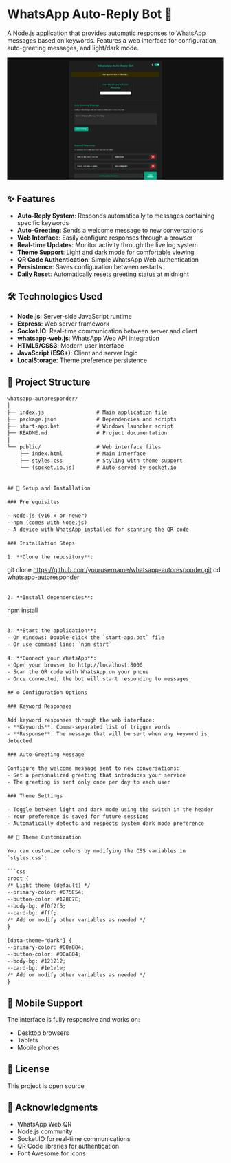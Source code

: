 # WhatsApp Auto-Reply Bot 💬

A Node.js application that provides automatic responses to WhatsApp messages based on keywords. Features a web interface for configuration, auto-greeting messages, and light/dark mode.

![WhatsApp Auto-Reply Bot](screenshot.png)

## ✨ Features

- **Auto-Reply System**: Responds automatically to messages containing specific keywords
- **Auto-Greeting**: Sends a welcome message to new conversations
- **Web Interface**: Easily configure responses through a browser
- **Real-time Updates**: Monitor activity through the live log system
- **Theme Support**: Light and dark mode for comfortable viewing
- **QR Code Authentication**: Simple WhatsApp Web authentication
- **Persistence**: Saves configuration between restarts
- **Daily Reset**: Automatically resets greeting status at midnight

## 🛠️ Technologies Used

- **Node.js**: Server-side JavaScript runtime
- **Express**: Web server framework
- **Socket.IO**: Real-time communication between server and client
- **whatsapp-web.js**: WhatsApp Web API integration
- **HTML5/CSS3**: Modern user interface
- **JavaScript (ES6+)**: Client and server logic
- **LocalStorage**: Theme preference persistence

## 📁 Project Structure

```
whatsapp-autoresponder/
│
├── index.js                 # Main application file
├── package.json             # Dependencies and scripts
├── start-app.bat            # Windows launcher script
├── README.md                # Project documentation
│
└── public/                  # Web interface files
    ├── index.html           # Main interface
    ├── styles.css           # Styling with theme support
    └── (socket.io.js)       # Auto-served by socket.io


## 🚀 Setup and Installation

### Prerequisites

- Node.js (v16.x or newer)
- npm (comes with Node.js)
- A device with WhatsApp installed for scanning the QR code

### Installation Steps

1. **Clone the repository**:
   ```
   git clone https://github.com/yourusername/whatsapp-autoresponder.git
   cd whatsapp-autoresponder
   ```

2. **Install dependencies**:
   ```
   npm install
   ```

3. **Start the application**:
   - On Windows: Double-click the `start-app.bat` file
   - Or use command line: `npm start`

4. **Connect your WhatsApp**:
   - Open your browser to http://localhost:8000
   - Scan the QR code with WhatsApp on your phone
   - Once connected, the bot will start responding to messages

## ⚙️ Configuration Options

### Keyword Responses

Add keyword responses through the web interface:
- **Keywords**: Comma-separated list of trigger words
- **Response**: The message that will be sent when any keyword is detected

### Auto-Greeting Message

Configure the welcome message sent to new conversations:
- Set a personalized greeting that introduces your service
- The greeting is sent only once per day to each user

### Theme Settings

- Toggle between light and dark mode using the switch in the header
- Your preference is saved for future sessions
- Automatically detects and respects system dark mode preference

## 🌙 Theme Customization

You can customize colors by modifying the CSS variables in `styles.css`:

```css
:root {
  /* Light theme (default) */
  --primary-color: #075E54;
  --button-color: #128C7E;
  --body-bg: #f0f2f5;
  --card-bg: #fff;
  /* Add or modify other variables as needed */
}

[data-theme="dark"] {
  --primary-color: #00a884;
  --button-color: #00a884;
  --body-bg: #121212;
  --card-bg: #1e1e1e;
  /* Add or modify other variables as needed */
}
```

## 📱 Mobile Support

The interface is fully responsive and works on:
- Desktop browsers
- Tablets
- Mobile phones

## 📄 License

This project is open source

## 👏 Acknowledgments

- WhatsApp Web QR
- Node.js community
- Socket.IO for real-time communications
- QR Code libraries for authentication
- Font Awesome for icons